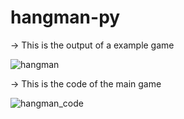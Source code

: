 # hangman-py

-> This is the output of a example game

![hangman](https://github.com/agamairi/hangman-py/assets/75530266/50bca140-b3a1-4816-9066-dd16d352121e)

-> This is the code of the main game

![hangman_code](https://github.com/agamairi/hangman-py/assets/75530266/67ff012e-343c-452a-a2c6-9f3a66f329af)
